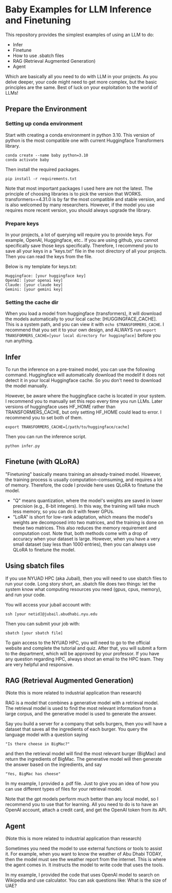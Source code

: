 # Baby Examples for LLM Inference and Finetuning

This repository provides the simplest examples of using an LLM to do:
- Infer
- Finetune
- How to use .sbatch files
- RAG (Retrieval Augmented Generation)
- Agent

Which are basically all you need to do with LLM in your projects. As you delve deeper, your code might need to get more complex, but the basic principles are the same. Best of luck on your exploitation to the world of LLMs!

## Prepare the Environment

### Setting up conda environment
Start with creating a conda environment in python 3.10. This version of python is the most compatible one with current Huggingface Transformers library. 

```
conda create --name baby python=3.10
conda activate baby
```

Then install the required packages.
```
pip install -r requirements.txt
```
Note that most important packages I used here are not the latest. The principle of choosing libraries is to pick the version that WORKS. transformers==4.31.0 is by far the most compatible and stable version, and is also welcomed by many researchers. However, if the model you use requires more recent version, you should always upgrade the library.

### Prepare keys
In your projects, a lot of querying will require you to provide keys. For example, OpenAI, Huggingface, etc.. If you are using github, you cannot specifically save those keys specifically. Therefore, I recommend you to save all your keys in a "keys.txt" file in the root directory of all your projects. Then you can read the keys from the file. 

Below is my template for keys.txt:
```
Huggingface: [your huggingface key]
OpenAI: [your openai key]
Claude: [your claude key]
Gemini: [your gemini key]
```

### Setting the cache dir
When you load a model from huggingface (transformers), it will download the models automatically to your local cache: [HUGGINGFACE_CACHE]. This is a system path, and you can view it with `echo $TRANSFORMERS_CACHE`. I recommend that you set it to your own design, and ALWAYS run `export TRANSFORMERS_CACHE=[your local directory for huggingface]` before you run anything.



## Infer
To run the inference on a pre-trained model, you can use the following command. Huggingface will automatically download the modelif it does not detect it in your local Huggingface cache. So you don't need to download the model manually. 

However, be aware where the huggingface cache is located in your system. I recommend you to manually set this repo every time you run LLMs. Later versions of huggingface uses HF_HOME rather than TRANSFORMERS_CACHE, but only setting HF_HOME could lead to error. I recommend you to set both of them.
```
export TRANSFORMERS_CACHE=[/path/to/huggingface/cache]
```

Then you can run the inference script.
```
python infer.py
```


## Finetune (with QLoRA)
"Finetuning" basically means training an already-trained model. However, the training process is usually computation-comsuming, and requires a lot of memory. Therefore, the code I provide here uses QLoRA to finetune the model. 
- "Q" means quantization, where the model's weights are saved in lower precision (e.g., 8-bit integers). In this way, the training will take much less memory, so you can do it with fewer GPUs. 
- "LoRA" is short for low-rank adaptation, which means the model's weights are decomposed into two matrices, and the training is done on these two matrices. This also reduces the memory requirement and computation cost. 
Note that, both methods come with a drop of accuracy when your dataset is large. However, when you have a very small dataset (say less than 1000 entries), then you can always use QLoRA to finetune the model.

## Using sbatch files
If you use NYUAD HPC (aka Jubail), then you will need to use sbatch files to run your code. Long story short, an .sbatch file does two things: let the system know what computing resources you need (gpus, cpus, memory), and run your code. 

You will access your jubail account with:
```
ssh [your netid]@jubail.abudhabi.nyu.edu
```
Then you can submit your job with:
```
sbatch [your sbatch file]
```

To gain access to the NYUAD HPC, you will need to go to the official website and complete the tutorial and quiz. After that, you will submit a form to the department, which will be approved by your professor. If you have any question regarding HPC, always shoot an email to the HPC team. They are very helpful and responsive. 


## RAG (Retrieval Augmented Generation)
(Note this is more related to industrial application than research)

RAG is a model that combines a generative model with a retrieval model. The retrieval model is used to find the most relevant information from a large corpus, and the generative model is used to generate the answer. 

Say you build a server for a company that sells burgers, then you will have a dataset that saves all the ingredients of each burger. You query the language model with a question saying 
```
"Is there cheese in BigMac?"
```
and then the retrieval model will find the most relevant burger (BigMac) and return the ingredients of BigMac. The generative model will then generate the answer based on the ingredients, and say 
```
"Yes, BigMac has cheese"
```
In my example, I provided a .pdf file. Just to give you an idea of how you can use different types of files for your retrieval model. 

Note that the gpt models perform much better than any local model, so I recommend you to use that for learning. All you need to do is to have an OpenAI account, attach a credit card, and get the OpenAI token from its API. 


## Agent
(Note this is more related to industrial application than research)

Sometimes you need the model to use external functions or tools to assist it. For example, when you want to know the weather of Abu Dhabi TODAY, then the model must see the weather report from the internet. This is where the agent comes in. It instructs the model to write code that uses the tools. 

In my example, I provided the code that uses OpenAI model to search on Wikipedia and use calculator. You can ask questions like: What is the size of UAE?